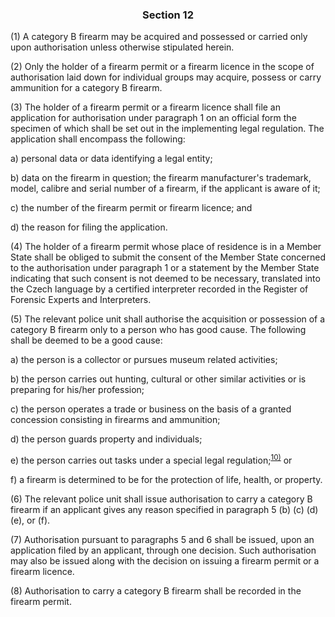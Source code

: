 ### <a name="section_12"></a><p align="center">Section 12</p>

(1) A category B firearm may be acquired and possessed or carried only upon authorisation unless otherwise stipulated herein.

(2) Only the holder of a firearm permit or a firearm licence in the scope of authorisation laid down for individual groups may acquire, possess or carry ammunition for a category B firearm.

(3) The holder of a firearm permit or a firearm licence shall file an application for authorisation under paragraph 1 on an official form the specimen of which shall be set out in the implementing legal regulation. The application shall encompass the following:

a) personal data or data identifying a legal entity;

b) data on the firearm in question; the firearm manufacturer's trademark, model, calibre and serial number of a firearm, if the applicant is aware of it;

c) the number of the firearm permit or firearm licence; and

d) the reason for filing the application.

(4) The holder of a firearm permit whose place of residence is in a Member State shall be obliged to submit the consent of the Member State concerned to the authorisation under paragraph 1 or a statement by the Member State indicating that such consent is not deemed to be necessary, translated into the Czech language by a certified interpreter recorded in the Register of Forensic Experts and Interpreters.

(5) The relevant police unit shall authorise the acquisition or possession of a category B firearm only to a person who has good cause. The following shall be deemed to be a good cause:

a) the person is a collector or pursues museum related activities;

b) the person carries out hunting, cultural or other similar activities or is preparing for his/her profession;

c) the person operates a trade or business on the basis of a granted concession consisting in firearms and ammunition;

d) the person guards property and individuals;

e) the person carries out tasks under a special legal regulation;<a name="fn10_ref"></a><sup>[10)](#fn10)</sup> or

f) a firearm is determined to be for the protection of life, health, or property.

(6) The relevant police unit shall issue authorisation to carry a category B firearm if an applicant gives any reason specified in paragraph 5 (b) (c) (d) (e), or (f).

(7) Authorisation pursuant to paragraphs 5 and 6 shall be issued, upon an application filed by an applicant, through one decision. Such authorisation may also be issued along with the decision on issuing a firearm permit or a firearm licence.

(8) Authorisation to carry a category B firearm shall be recorded in the firearm permit.

